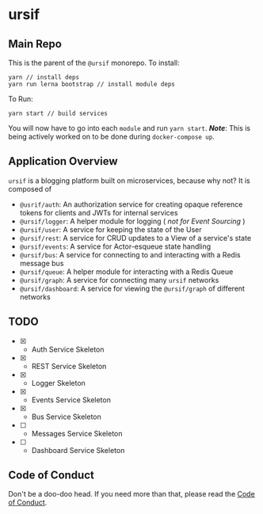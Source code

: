 # ursif

## Main Repo

This is the parent of the `@ursif` monorepo. To install:

```
yarn // install deps
yarn run lerna bootstrap // install module deps
```

To Run:

```
yarn start // build services
```

You will now have to go into each `module` and run `yarn start`. _**Note**_: This is being actively worked on to be done during `docker-compose up`.


## Application Overview

`ursif` is a blogging platform built on microservices, because why not? It is composed of

* `@usrif/auth`: An authorization service for creating opaque reference tokens for clients and JWTs for internal services
* `@ursif/logger`: A helper module for logging ( _not for Event Sourcing_ )
* `@ursif/user`: A service for keeping the state of the User
* `@ursif/rest`: A service for CRUD updates to a View of a service's state
* `@ursif/events`: A service for Actor-esqueue state handling
* `@ursif/bus`: A service for connecting to and interacting with a Redis message bus
* `@ursif/queue`: A helper module for interacting with a Redis Queue
* `@ursif/graph`: A service for connecting many `ursif` networks
* `@ursif/dashboard`: A service for viewing the `@ursif/graph` of different networks

## TODO

* [x] - Auth Service Skeleton
* [x] - REST Service Skeleton
* [x] - Logger Skeleton
* [x] - Events Service Skeleton
* [x] - Bus Service Skeleton
* [ ] - Messages Service Skeleton
* [ ] - Dashboard Service Skeleton

## Code of Conduct

Don't be a doo-doo head. If you need more than that, please read the [Code of Conduct](./CODE_OF_CONDUCT.md).